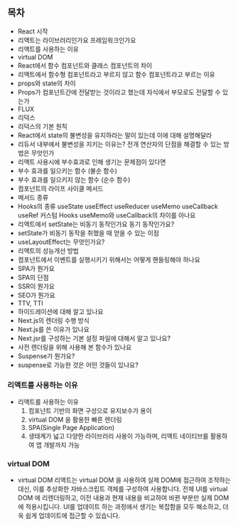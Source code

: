 ## 목차

- React 시작
- 리액트는 라이브러리인가요 프레임워크인가요
- 리액트를 사용하는 이유
- virtual DOM
- React에서 함수 컴포넌트와 클래스 컴포넌트의 차이
- 리액트에서 함수형 컴포넌트라고 부르지 않고 함수 컴포넌트라고 부르는 이유
- props와 state의 차이
- Props가 컴포넌트간에 전달받는 것이라고 했는데 자식에서 부모로도 전달할 수 있는가
- FLUX
- 리덕스
- 리덕스의 기본 원칙
- React에서 state의 불변성을 유지하라는 말이 있는데 이에 대해 설명해달라
- 리듀서 내부에서 불변성을 지키는 이유는? 전개 연산자의 단점을 해결할 수 있는 방법은 무엇인가
- 리액트 사용시에 부수효과로 인해 생기는 문제점이 있다면
- 부수 효과를 일으키는 함수 (불순 함수)
- 부수 효과를 일으키지 않는 함수 (순수 함수)
- 컴포넌트의 라이프 사이클 메서드
- 메서드 종류
- Hooks의 종류
  useState
  useEffect
  useReducer
  useMemo
  useCallback
  useRef
  커스텀 Hooks
  useMemo와 useCallback의 차이를 아나요
- 리액트에서 setState는 비동기 동작인가요 동기 동작인가요?
- setState가 비동기 동작을 취했을 때 얻을 수 있는 이점
- useLayoutEffect는 무엇인가요?
- 리액트의 성능개선 방법
- 컴포넌트에서 이벤트를 실행시키기 위해서는 어떻게 핸들링해야 하나요
- SPA가 뭔가요
- SPA의 단점
- SSR이 뭔가요
- SEO가 뭔가요
- TTV, TTI
- 하이드레이션에 대해 알고 있나요
- Next.js의 렌더링 수행 방식
- Next.js를 쓴 이유가 있나요
- Next.jsr를 구성하는 기본 설정 파일에 대해서 알고 있나요?
- 사전 렌더링을 위해 사용해 본 함수가 있나요
- Suspense가 뭔가요?
- suspense로 가능한 것은 어떤 것들이 있나요?

### 리액트를 사용하는 이유

- 리액트를 사용하는 이유
  1. 컴포넌트 기반의 화면 구성으로 유지보수가 용이
  2. virtual DOM 을 활용한 빠른 렌더링
  3. SPA(Single Page Application)
  4. 생태계가 넓고 다양한 라이브러리 사용이 가능하며, 리액트 네이티브를 활용하여 앱 개발까지 가능

### virtual DOM

- virtual DOM
  리액트는 virtual DOM 을 사용하여 실제 DOM에 접근하여 조작하는 대신, 이를 추상화한 자바스크립트 객체를 구성하여 사용합니다. 전체 UI를 virtual DOM 에 리렌더링하고, 이전 내용과 현재 내용을 비교하여 바뀐 부분만 실제 DOM에 적용시킵니다. UI를 업데이트 하는 과정에서 생기는 복잡함을 모두 해소하고, 더욱 쉽게 업데이트에 접근할 수 있습니다.
